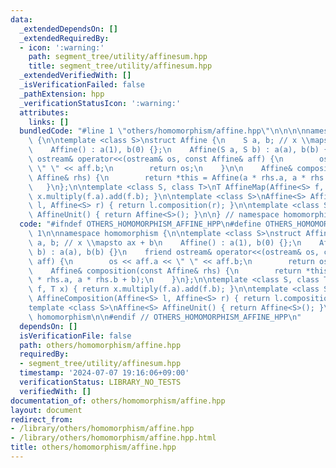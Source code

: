 ```yaml
---
data:
  _extendedDependsOn: []
  _extendedRequiredBy:
  - icon: ':warning:'
    path: segment_tree/utility/affinesum.hpp
    title: segment_tree/utility/affinesum.hpp
  _extendedVerifiedWith: []
  _isVerificationFailed: false
  _pathExtension: hpp
  _verificationStatusIcon: ':warning:'
  attributes:
    links: []
  bundledCode: "#line 1 \"others/homomorphism/affine.hpp\"\n\n\n\nnamespace homomorphism\
    \ {\n\ntemplate <class S>\nstruct Affine {\n    S a, b; // x \\mapsto ax + b\n\
    \    Affine() : a(1), b(0) {};\n    Affine(S a, S b) : a(a), b(b) {}\n    friend\
    \ ostream& operator<<(ostream& os, const Affine& aff) {\n        os << aff.a <<\
    \ \" \" << aff.b;\n        return os;\n    }\n\n    Affine& composition(const\
    \ Affine& rhs) {\n        return *this = Affine(a * rhs.a, a * rhs.b + b);\n \
    \   }\n};\n\ntemplate <class S, class T>\nT AffineMap(Affine<S> f, T x) { return\
    \ x.multiply(f.a).add(f.b); }\n\ntemplate <class S>\nAffine<S> AffineComposition(Affine<S>\
    \ l, Affine<S> r) { return l.composition(r); }\n\ntemplate <class S>\nAffine<S>\
    \ AffineUnit() { return Affine<S>(); }\n\n} // namespace homomorphism\n\n\n"
  code: "#ifndef OTHERS_HOMOMORPHISM_AFFINE_HPP\n#define OTHERS_HOMOMORPHISM_AFFINE_HPP\
    \ 1\n\nnamespace homomorphism {\n\ntemplate <class S>\nstruct Affine {\n    S\
    \ a, b; // x \\mapsto ax + b\n    Affine() : a(1), b(0) {};\n    Affine(S a, S\
    \ b) : a(a), b(b) {}\n    friend ostream& operator<<(ostream& os, const Affine&\
    \ aff) {\n        os << aff.a << \" \" << aff.b;\n        return os;\n    }\n\n\
    \    Affine& composition(const Affine& rhs) {\n        return *this = Affine(a\
    \ * rhs.a, a * rhs.b + b);\n    }\n};\n\ntemplate <class S, class T>\nT AffineMap(Affine<S>\
    \ f, T x) { return x.multiply(f.a).add(f.b); }\n\ntemplate <class S>\nAffine<S>\
    \ AffineComposition(Affine<S> l, Affine<S> r) { return l.composition(r); }\n\n\
    template <class S>\nAffine<S> AffineUnit() { return Affine<S>(); }\n\n} // namespace\
    \ homomorphism\n\n#endif // OTHERS_HOMOMORPHISM_AFFINE_HPP\n"
  dependsOn: []
  isVerificationFile: false
  path: others/homomorphism/affine.hpp
  requiredBy:
  - segment_tree/utility/affinesum.hpp
  timestamp: '2024-07-07 19:16:06+09:00'
  verificationStatus: LIBRARY_NO_TESTS
  verifiedWith: []
documentation_of: others/homomorphism/affine.hpp
layout: document
redirect_from:
- /library/others/homomorphism/affine.hpp
- /library/others/homomorphism/affine.hpp.html
title: others/homomorphism/affine.hpp
---
```


